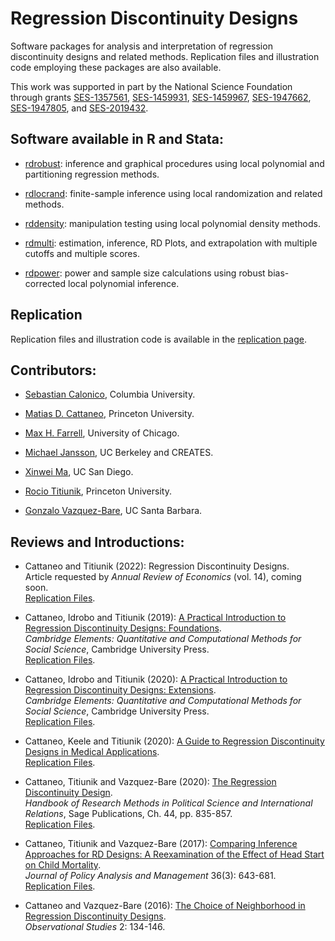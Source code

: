 # Regression Discontinuity Designs

Software packages for analysis and interpretation of regression discontinuity designs and related methods. Replication files and illustration code employing these packages are also available. 

This work was supported in part by the National Science Foundation through grants [SES-1357561](https://www.nsf.gov/awardsearch/showAward?AWD_ID=1357561), [SES-1459931](https://www.nsf.gov/awardsearch/showAward?AWD_ID=1459931), [SES-1459967](https://www.nsf.gov/awardsearch/showAward?AWD_ID=1459967), [SES-1947662](https://www.nsf.gov/awardsearch/showAward?AWD_ID=1947662), [SES-1947805](https://www.nsf.gov/awardsearch/showAward?AWD_ID=1947805), and [SES-2019432](https://www.nsf.gov/awardsearch/showAward?AWD_ID=2019432).

## Software available in R and Stata:

- [rdrobust](https://github.com/rdpackages/rdrobust): inference and graphical procedures using local polynomial and partitioning regression methods.

- [rdlocrand](https://github.com/rdpackages/rdlocrand): finite-sample inference using local randomization and related methods.

- [rddensity](https://github.com/rdpackages/rddensity): manipulation testing using local polynomial density methods.

- [rdmulti](https://github.com/rdpackages/rdmulti): estimation, inference, RD Plots, and extrapolation with multiple cutoffs and multiple scores.

- [rdpower](https://github.com/rdpackages/rdpower): power and sample size calculations using robust bias-corrected local polynomial inference.

## Replication

Replication files and illustration code is available in the [replication page]().

## Contributors:

- [Sebastian Calonico](https://sites.google.com/site/scalonico), Columbia University.

- [Matias D. Cattaneo](https://cattaneo.princeton.edu), Princeton University.

- [Max H. Farrell](https://maxhfarrell.com/), University of Chicago.

- [Michael Jansson](http://www.econ.berkeley.edu/~mjansson/index.html), UC Berkeley and CREATES.

- [Xinwei Ma](https://sites.google.com/view/xinweima), UC San Diego.

- [Rocio Titiunik](https://scholar.princeton.edu/titiunik), Princeton University.

- [Gonzalo Vazquez-Bare](https://sites.google.com/site/gvazquezbare), UC Santa Barbara.

## Reviews and Introductions:

- Cattaneo and Titiunik (2022): Regression Discontinuity Designs.<br>
Article requested by <i>Annual Review of Economics</i> (vol. 14), coming soon.<br>
[Replication Files](https://github.com/rdpackages/replication).

- Cattaneo, Idrobo and Titiunik (2019): [A Practical Introduction to Regression Discontinuity Designs: Foundations]().<br>
_Cambridge Elements: Quantitative and Computational Methods for Social Science_, Cambridge University Press.<br>
[Replication Files](https://github.com/rdpackages/replication).

- Cattaneo, Idrobo and Titiunik (2020): [A Practical Introduction to Regression Discontinuity Designs: Extensions](https://rdpackages.github.io/references/Cattaneo-Idrobo-Titiunik_2018_CUP-Vol2.pdf).<br>
_Cambridge Elements: Quantitative and Computational Methods for Social Science_, Cambridge University Press.<br>
[Replication Files](https://github.com/rdpackages/replication).

- Cattaneo, Keele and Titiunik (2020): [A Guide to Regression Discontinuity Designs in Medical Applications]().<br>
[Replication Files](https://github.com/rdpackages/replication).

- Cattaneo, Titiunik and Vazquez-Bare (2020): [The Regression Discontinuity Design]().<br>
_Handbook of Research Methods in Political Science and International Relations_, Sage Publications, Ch. 44, pp. 835-857.<br>
[Replication Files](https://github.com/rdpackages/replication).

- Cattaneo, Titiunik and Vazquez-Bare (2017): [Comparing Inference Approaches for RD Designs: A Reexamination of the Effect of Head Start on Child Mortality](https://rdpackages.github.io/references/Cattaneo-Titiunik-VazquezBare_2017_JPAM.pdf).<br>
_Journal of Policy Analysis and Management_ 36(3): 643-681.<br>
[Replication Files](https://github.com/rdpackages/replication).

- Cattaneo and Vazquez-Bare (2016): [The Choice of Neighborhood in Regression Discontinuity Designs](https://rdpackages.github.io/references/Cattaneo-VazquezBare_2016_ObsStud.pdf).<br>
_Observational Studies_ 2: 134-146.

<br>
<br>

